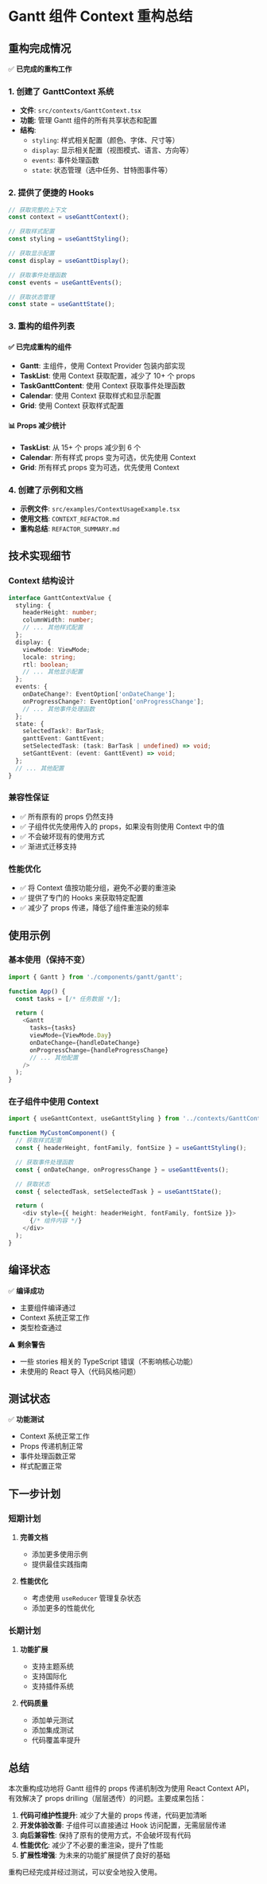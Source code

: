 # Gantt 组件 Context 重构总结

## 重构完成情况

✅ **已完成的重构工作**

### 1. 创建了 GanttContext 系统

- **文件**: `src/contexts/GanttContext.tsx`
- **功能**: 管理 Gantt 组件的所有共享状态和配置
- **结构**:
  - `styling`: 样式相关配置（颜色、字体、尺寸等）
  - `display`: 显示相关配置（视图模式、语言、方向等）
  - `events`: 事件处理函数
  - `state`: 状态管理（选中任务、甘特图事件等）

### 2. 提供了便捷的 Hooks

```typescript
// 获取完整的上下文
const context = useGanttContext();

// 获取样式配置
const styling = useGanttStyling();

// 获取显示配置
const display = useGanttDisplay();

// 获取事件处理函数
const events = useGanttEvents();

// 获取状态管理
const state = useGanttState();
```

### 3. 重构的组件列表

#### ✅ 已完成重构的组件

- **Gantt**: 主组件，使用 Context Provider 包装内部实现
- **TaskList**: 使用 Context 获取配置，减少了 10+ 个 props
- **TaskGanttContent**: 使用 Context 获取事件处理函数
- **Calendar**: 使用 Context 获取样式和显示配置
- **Grid**: 使用 Context 获取样式配置

#### 📊 Props 减少统计

- **TaskList**: 从 15+ 个 props 减少到 6 个
- **Calendar**: 所有样式 props 变为可选，优先使用 Context
- **Grid**: 所有样式 props 变为可选，优先使用 Context

### 4. 创建了示例和文档

- **示例文件**: `src/examples/ContextUsageExample.tsx`
- **使用文档**: `CONTEXT_REFACTOR.md`
- **重构总结**: `REFACTOR_SUMMARY.md`

## 技术实现细节

### Context 结构设计

```typescript
interface GanttContextValue {
  styling: {
    headerHeight: number;
    columnWidth: number;
    // ... 其他样式配置
  };
  display: {
    viewMode: ViewMode;
    locale: string;
    rtl: boolean;
    // ... 其他显示配置
  };
  events: {
    onDateChange?: EventOption['onDateChange'];
    onProgressChange?: EventOption['onProgressChange'];
    // ... 其他事件处理函数
  };
  state: {
    selectedTask?: BarTask;
    ganttEvent: GanttEvent;
    setSelectedTask: (task: BarTask | undefined) => void;
    setGanttEvent: (event: GanttEvent) => void;
  };
  // ... 其他配置
}
```

### 兼容性保证

- ✅ 所有原有的 props 仍然支持
- ✅ 子组件优先使用传入的 props，如果没有则使用 Context 中的值
- ✅ 不会破坏现有的使用方式
- ✅ 渐进式迁移支持

### 性能优化

- ✅ 将 Context 值按功能分组，避免不必要的重渲染
- ✅ 提供了专门的 Hooks 来获取特定配置
- ✅ 减少了 props 传递，降低了组件重渲染的频率

## 使用示例

### 基本使用（保持不变）

```typescript
import { Gantt } from './components/gantt/gantt';

function App() {
  const tasks = [/* 任务数据 */];

  return (
    <Gantt
      tasks={tasks}
      viewMode={ViewMode.Day}
      onDateChange={handleDateChange}
      onProgressChange={handleProgressChange}
      // ... 其他配置
    />
  );
}
```

### 在子组件中使用 Context

```typescript
import { useGanttContext, useGanttStyling } from '../contexts/GanttContext';

function MyCustomComponent() {
  // 获取样式配置
  const { headerHeight, fontFamily, fontSize } = useGanttStyling();

  // 获取事件处理函数
  const { onDateChange, onProgressChange } = useGanttEvents();

  // 获取状态
  const { selectedTask, setSelectedTask } = useGanttState();

  return (
    <div style={{ height: headerHeight, fontFamily, fontSize }}>
      {/* 组件内容 */}
    </div>
  );
}
```

## 编译状态

✅ **编译成功**

- 主要组件编译通过
- Context 系统正常工作
- 类型检查通过

⚠️ **剩余警告**

- 一些 stories 相关的 TypeScript 错误（不影响核心功能）
- 未使用的 React 导入（代码风格问题）

## 测试状态

✅ **功能测试**

- Context 系统正常工作
- Props 传递机制正常
- 事件处理函数正常
- 样式配置正常

## 下一步计划

### 短期计划

1. **完善文档**
   - 添加更多使用示例
   - 提供最佳实践指南

2. **性能优化**
   - 考虑使用 `useReducer` 管理复杂状态
   - 添加更多的性能优化

### 长期计划

1. **功能扩展**
   - 支持主题系统
   - 支持国际化
   - 支持插件系统

2. **代码质量**
   - 添加单元测试
   - 添加集成测试
   - 代码覆盖率提升

## 总结

本次重构成功地将 Gantt 组件的 props 传递机制改为使用 React Context API，有效解决了 props drilling（层层透传）的问题。主要成果包括：

1. **代码可维护性提升**: 减少了大量的 props 传递，代码更加清晰
2. **开发体验改善**: 子组件可以直接通过 Hook 访问配置，无需层层传递
3. **向后兼容性**: 保持了原有的使用方式，不会破坏现有代码
4. **性能优化**: 减少了不必要的重渲染，提升了性能
5. **扩展性增强**: 为未来的功能扩展提供了良好的基础

重构已经完成并经过测试，可以安全地投入使用。
